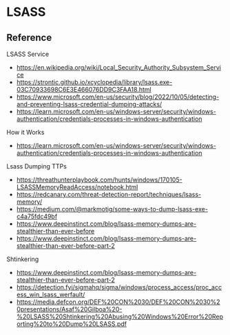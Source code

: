 # LSASS

## Reference

LSASS Service 
- https://en.wikipedia.org/wiki/Local_Security_Authority_Subsystem_Service
- https://strontic.github.io/xcyclopedia/library/lsass.exe-03C70933698C6E3E466076DD9C3FAA18.html
- https://www.microsoft.com/en-us/security/blog/2022/10/05/detecting-and-preventing-lsass-credential-dumping-attacks/
- https://learn.microsoft.com/en-us/windows-server/security/windows-authentication/credentials-processes-in-windows-authentication


How it Works 
- https://learn.microsoft.com/en-us/windows-server/security/windows-authentication/credentials-processes-in-windows-authentication


Lsass Dumping TTPs
- https://threathunterplaybook.com/hunts/windows/170105-LSASSMemoryReadAccess/notebook.html
- https://redcanary.com/threat-detection-report/techniques/lsass-memory/
- https://medium.com/@markmotig/some-ways-to-dump-lsass-exe-c4a75fdc49bf
- https://www.deepinstinct.com/blog/lsass-memory-dumps-are-stealthier-than-ever-before
- https://www.deepinstinct.com/blog/lsass-memory-dumps-are-stealthier-than-ever-before-part-2

Shtinkering
- https://www.deepinstinct.com/blog/lsass-memory-dumps-are-stealthier-than-ever-before-part-2  
- https://detection.fyi/sigmahq/sigma/windows/process_access/proc_access_win_lsass_werfault/
- https://media.defcon.org/DEF%20CON%2030/DEF%20CON%2030%20presentations/Asaf%20Gilboa%20-%20LSASS%20Shtinkering%20Abusing%20Windows%20Error%20Reporting%20to%20Dump%20LSASS.pdf